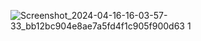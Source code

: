 
![Screenshot_2024-04-16-16-03-57-33_bb12bc904e8ae7a5fd4f1c905f900d63 1](https://github.com/swagatgithub/ClickNews/assets/79393396/e07b4ef9-2dc0-40b5-8d2b-76a3fb46dfa5)

